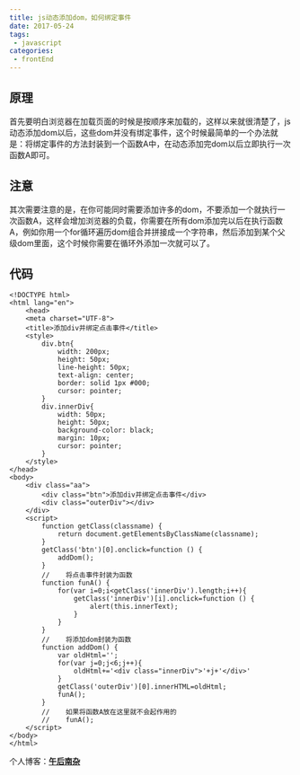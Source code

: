 ```yaml
---
title: js动态添加dom，如何绑定事件
date: 2017-05-24
tags:
 - javascript
categories: 
 - frontEnd
---
```


## 原理

首先要明白浏览器在加载页面的时候是按顺序来加载的，这样以来就很清楚了，js动态添加dom以后，这些dom并没有绑定事件，这个时候最简单的一个办法就是：将绑定事件的方法封装到一个函数A中，在动态添加完dom以后立即执行一次函数A即可。

<!-- more -->

## 注意

其次需要注意的是，在你可能同时需要添加许多的dom，不要添加一个就执行一次函数A，这样会增加浏览器的负载，你需要在所有dom添加完以后在执行函数A，例如你用一个for循环遍历dom组合并拼接成一个字符串，然后添加到某个父级dom里面，这个时候你需要在循环外添加一次就可以了。

## 代码

```
<!DOCTYPE html>
<html lang="en">
    <head>
    <meta charset="UTF-8">
    <title>添加div并绑定点击事件</title>
    <style>
        div.btn{
            width: 200px;
            height: 50px;
            line-height: 50px;
            text-align: center;
            border: solid 1px #000;
            cursor: pointer;
        }
        div.innerDiv{
            width: 50px;
            height: 50px;
            background-color: black;
            margin: 10px;
            cursor: pointer;
        }
    </style>
</head>
<body>
    <div class="aa">
        <div class="btn">添加div并绑定点击事件</div>
        <div class="outerDiv"></div>
    </div>
    <script>
        function getClass(classname) {
            return document.getElementsByClassName(classname);
        }
        getClass('btn')[0].onclick=function () {
            addDom();
        }
        //    将点击事件封装为函数
        function funA() {
            for(var i=0;i<getClass('innerDiv').length;i++){
                getClass('innerDiv')[i].onclick=function () {
                    alert(this.innerText);
                }
            }
        }
        //    将添加dom封装为函数
        function addDom() {
            var oldHtml='';
            for(var j=0;j<6;j++){
                oldHtml+='<div class="innerDiv">'+j+'</div>'
            }
            getClass('outerDiv')[0].innerHTML=oldHtml;
            funA();
        }
        //    如果将函数A放在这里就不会起作用的
        //    funA();
    </script>
</body>
</html>
```

个人博客：[**午后南杂**](http://recoluan.gitlab.io) 